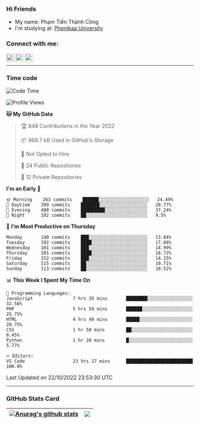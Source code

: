 ### Hi Friends

- My name: Phạm Tiến Thành Công
- I'm studying at: [Phenikaa University]


### Connect with me:
[<img align="left" alt="PhamTienThanhCong | Facebook" width="22px" src="https://upload.wikimedia.org/wikipedia/commons/thumb/1/16/Facebook-icon-1.png/640px-Facebook-icon-1.png" />][facebook]
[<img align="left" alt="PhamTienThanhCong | Zalo" width="22px" src="https://www.anphatpc.com.vn/template/anphat_2020v2/images/icon-zalo.jpg" />][zalo]
[<img align="left" alt="PhamTienThanhCong | LinkedIn" width="22px" src="https://cdn3.iconfinder.com/data/icons/inficons/512/linkedin.png" />][linkedin]

<br />

---

### Time code

<!--START_SECTION:waka-->
![Code Time](http://img.shields.io/badge/Code%20Time-633%20hrs%202%20mins-blue)

![Profile Views](http://img.shields.io/badge/Profile%20Views-18-blue)

**🐱 My GitHub Data** 

> 🏆 848 Contributions in the Year 2022
 > 
> 📦 968.7 kB Used in GitHub's Storage 
 > 
> 🚫 Not Opted to Hire
 > 
> 📜 24 Public Repositories 
 > 
> 🔑 12 Private Repositories  
 > 
**I'm an Early 🐤** 

```text
🌞 Morning    263 commits    ██████░░░░░░░░░░░░░░░░░░░   24.49% 
🌆 Daytime    309 commits    ███████░░░░░░░░░░░░░░░░░░   28.77% 
🌃 Evening    400 commits    █████████░░░░░░░░░░░░░░░░   37.24% 
🌙 Night      102 commits    ██░░░░░░░░░░░░░░░░░░░░░░░   9.5%

```
📅 **I'm Most Productive on Thursday** 

```text
Monday       140 commits    ███░░░░░░░░░░░░░░░░░░░░░░   13.04% 
Tuesday      192 commits    ████░░░░░░░░░░░░░░░░░░░░░   17.88% 
Wednesday    161 commits    ███░░░░░░░░░░░░░░░░░░░░░░   14.99% 
Thursday     201 commits    ████░░░░░░░░░░░░░░░░░░░░░   18.72% 
Friday       152 commits    ███░░░░░░░░░░░░░░░░░░░░░░   14.15% 
Saturday     115 commits    ██░░░░░░░░░░░░░░░░░░░░░░░   10.71% 
Sunday       113 commits    ██░░░░░░░░░░░░░░░░░░░░░░░   10.52%

```


📊 **This Week I Spent My Time On** 

```text
💬 Programming Languages: 
JavaScript               7 hrs 35 mins       ████████░░░░░░░░░░░░░░░░░   32.56% 
PHP                      5 hrs 59 mins       ██████░░░░░░░░░░░░░░░░░░░   25.75% 
HTML                     4 hrs 49 mins       █████░░░░░░░░░░░░░░░░░░░░   20.75% 
CSS                      1 hr 58 mins        ██░░░░░░░░░░░░░░░░░░░░░░░   8.45% 
Python                   1 hr 20 mins        █░░░░░░░░░░░░░░░░░░░░░░░░   5.77%

🔥 Editors: 
VS Code                  23 hrs 17 mins      █████████████████████████   100.0%

```


 Last Updated on 22/10/2022 23:53:30 UTC
<!--END_SECTION:waka-->

---

### GitHub Stats Card

| <a href="https://github.com/phamtienthanhcong"><img align="center" src="https://github-readme-stats.vercel.app/api?username=PhamTienThanhCong&show_icons=true&include_all_commits=true&theme=buefy&hide_border=true&theme=ocean_dark" alt="Anurag's github stats" /></a> | <a href="https://github.com/phamtienthanhcong"><img align="center" src="https://github-readme-stats.vercel.app/api/top-langs/?username=PhamTienThanhCong&layout=compact&theme=buefy&hide_border=true&theme=ocean_dark" /></a> |
| ------------- | ------------- |

[Phenikaa University]: https://phenikaa-uni.edu.vn/vi
[facebook]: https://www.facebook.com/phamtienthanhcong
[linkedin]: https://linkedin.com/in/phamtienthanhcong
[zalo]: https://zalo.me/0396396332
[tiktok]: https://www.tiktok.com/@phamtienthanhcong
[web]: https://github.com/PhamTienThanhCong/web_dev
[min project]: https://github.com/PhamTienThanhCong/Project-Of-Web
[c and cpp]: https://github.com/PhamTienThanhCong/Code_C_and_Cpro
[python]: https://github.com/PhamTienThanhCong/Python_beginer

